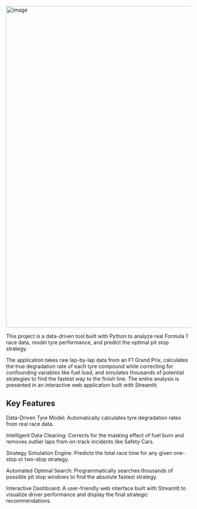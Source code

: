<img width="1915" height="876" alt="image" src="https://github.com/user-attachments/assets/61744019-85ec-4196-b940-9115b7368cb5" />

This project is a data-driven tool built with Python to analyze real Formula 1 race data, model tyre performance, and predict the optimal pit stop strategy.

The application takes raw lap-by-lap data from an F1 Grand Prix, calculates the true degradation rate of each tyre compound while correcting for confounding variables like fuel load, and simulates thousands of potential strategies to find the fastest way to the finish line. The entire analysis is presented in an interactive web application built with Streamlit.

<h2>Key Features</h2>
Data-Driven Tyre Model: Automatically calculates tyre degradation rates from real race data.

Intelligent Data Cleaning: Corrects for the masking effect of fuel burn and removes outlier laps from on-track incidents like Safety Cars.

Strategy Simulation Engine: Predicts the total race time for any given one-stop or two-stop strategy.

Automated Optimal Search: Programmatically searches thousands of possible pit stop windows to find the absolute fastest strategy.

Interactive Dashboard: A user-friendly web interface built with Streamlit to visualize driver performance and display the final strategic recommendations.
